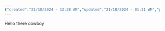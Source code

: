 ```yaml
---
{"created":"21/10/2024 - 12:38 AM","updated":"21/10/2024 - 01:21 AM","publish":true,"type":"index page","tags":["page","page/index"],"path":"index.md","permalink":"/index/","PassFrontmatter":true}
---
```



Hello there cowboy